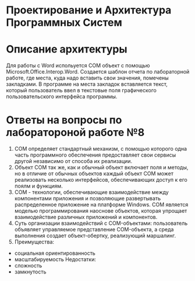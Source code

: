 # Проектирование и Архитектура Программных Систем
# Описание архитектуры
 Для работы с Word испольуется COM объект с помощью Microsoft.Office.Interop.Word. Создается шаблон отчета по лабораторной работе, где места, куда надо вставить свои значения, помечены закладками. В программе на места закладок вставляется текст, который пользователь ввел в текстовые поля графического пользовательского интерфейса программы.
# Ответы на вопросы по лаборатороной работе №8
 1) COM определяет стандартный механизм, с помощью которого одна часть программного обеспечения предоставляет свои сервисы другой независимо от способа их реализации.
 2) Объект COM так же, как и обычный объект включает поля и методы, но в отличие от обычных объектов каждый объект COM может реализовать несколько интерфейсов, обеспечивающих доступ к его поялм и функциям.
 3) COM - технологии, обеспечивающие взаимодействие между компонентами приложения и позволяющие развертывать распределенное приложение на платформе Windows. COM является моделью программирования наоснове объектов, которая упрощает взаимодействие различных приложений и компонентов.
 4) Суть организации взаимодействий с COM-объектами: пользователь объявляет управляемое представление COM-объекта, а среда выполнения создает объект-обертку, реализующий маршалинг.
 5) Преимущества:
 - социальная ориентированность
 - масштабируемость
 Недостатки:
 - сложность
 - замкнутость